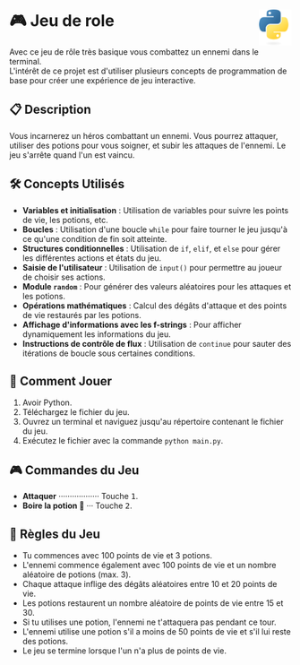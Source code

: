 # **🎮 Jeu de role**<a href="../../../"><img align="right" src="../../../assets/Python-logo-notext.svg" alt="Python" height="64px"></a>
Avec ce jeu de rôle très basique vous combattez un ennemi dans le terminal.  
L'intérêt de ce projet est d'utiliser plusieurs concepts de programmation de base pour créer une expérience de jeu interactive.
## 📋 Description
Vous incarnerez un héros combattant un ennemi. Vous pourrez attaquer, utiliser des potions pour vous soigner, et subir les attaques de l'ennemi. Le jeu s'arrête quand l'un est vaincu.
## 🛠️ Concepts Utilisés
- **Variables et initialisation** : Utilisation de variables pour suivre les points de vie, les potions, etc.
- **Boucles** : Utilisation d'une boucle `while` pour faire tourner le jeu jusqu'à ce qu'une condition de fin soit atteinte.
- **Structures conditionnelles** : Utilisation de `if`, `elif`, et `else` pour gérer les différentes actions et états du jeu.
- **Saisie de l'utilisateur** : Utilisation de `input()` pour permettre au joueur de choisir ses actions.
- **Module `random`** : Pour générer des valeurs aléatoires pour les attaques et les potions.
- **Opérations mathématiques** : Calcul des dégâts d'attaque et des points de vie restaurés par les potions.
- **Affichage d'informations avec les f-strings** : Pour afficher dynamiquement les informations du jeu.
- **Instructions de contrôle de flux** : Utilisation de `continue` pour sauter des itérations de boucle sous certaines conditions.

## 🚀 Comment Jouer
1. Avoir Python.
2. Téléchargez le fichier du jeu.
3. Ouvrez un terminal et naviguez jusqu'au répertoire contenant le fichier du jeu.
4. Exécutez le fichier avec la commande `python main.py`.
## 🎮 Commandes du Jeu
- **Attaquer** ·················· Touche <kbd>1</kbd>.
- **Boire la potion 🍾** ··· Touche <kbd>2</kbd>.
## 🎯 Règles du Jeu
- Tu commences avec 100 points de vie et 3 potions.
- L'ennemi commence également avec 100 points de vie et un nombre aléatoire de potions (max. 3).
- Chaque attaque inflige des dégâts aléatoires entre 10 et 20 points de vie.
- Les potions restaurent un nombre aléatoire de points de vie entre 15 et 30.
- Si tu utilises une potion, l'ennemi ne t'attaquera pas pendant ce tour.
- L'ennemi utilise une potion s'il a moins de 50 points de vie et s'il lui reste des potions.
- Le jeu se termine lorsque l'un n'a plus de points de vie.